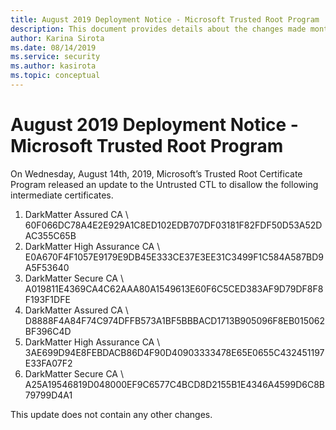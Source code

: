 ```yaml
---
title: August 2019 Deployment Notice - Microsoft Trusted Root Program
description: This document provides details about the changes made monthly to the root store.
author: Karina Sirota
ms.date: 08/14/2019
ms.service: security
ms.author: kasirota
ms.topic: conceptual
---
```


# August 2019 Deployment Notice - Microsoft Trusted Root Program

On Wednesday, August 14th, 2019, Microsoft’s Trusted Root Certificate Program released an update to the Untrusted CTL to disallow the following intermediate certificates.

1.	DarkMatter Assured CA \ 60F066DC78A4E2E929A1C8ED102EDB707DF03181F82FDF50D53A52DAC355C65B
2.	DarkMatter High Assurance CA \ E0A670F4F1057E9179E9DB45E333CE37E3EE31C3499F1C584A587BD9A5F53640 
3.	DarkMatter Secure CA \ A019811E4369CA4C62AAA80A1549613E60F6C5CED383AF9D79DF8F8F193F1DFE 
4.	DarkMatter Assured CA \ D8888F4A84F74C974DFFB573A1BF5BBBACD1713B905096F8EB015062BF396C4D 
5.	DarkMatter High Assurance CA \ 3AE699D94E8FEBDACB86D4F90D40903333478E65E0655C432451197E33FA07F2 
6.	DarkMatter Secure CA \ A25A19546819D048000EF9C6577C4BCD8D2155B1E4346A4599D6C8B79799D4A1

This update does not contain any other changes.
